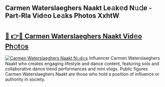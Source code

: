 ## Carmen Waterslaeghers Naakt Le𝚊k𝚎d N𝚞𝚍e - Part-Rla Vid𝚎o Le𝚊ks Photos XxhtW

# <h2><a href="http://fb8atr.evod.top/?m=Carmen+Waterslaeghers+Naakt">🔗 👉🔴 Carmen Waterslaeghers Naakt Vid𝚎o Ph𝚘t𝚘s</a></h2>

[![Carmen Waterslaeghers Naakt N𝚞d𝚎s](https://i.imgur.com/8V9OHl7.gif)](http://fb8atr.evod.top/?m=Carmen+Waterslaeghers+Naakt)
Influencer Carmen Waterslaeghers Naakt who creates engaging lifestyle and dance content, featuring solo and collaborative dance trend performances and mini vlogs. Public figures Carmen Waterslaeghers Naakt are those who hold a position of influence or authority in society. 
